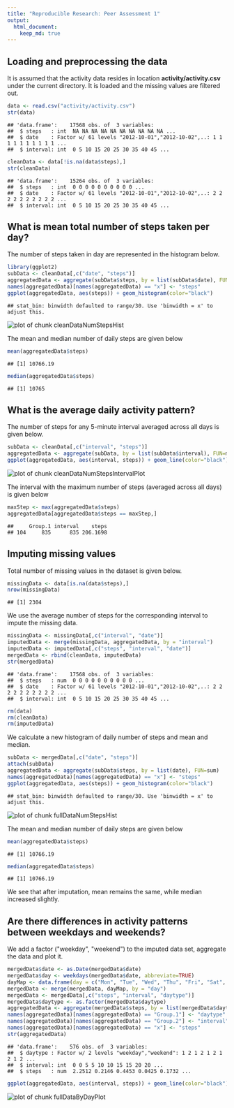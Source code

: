 ```yaml
---
title: "Reproducible Research: Peer Assessment 1"
output: 
  html_document:
    keep_md: true
---
```


## Loading and preprocessing the data

It is assumed that the activity data resides in location **activity/activity.csv** under the current directory. It is loaded and the missing values are filtered out.

```r
data <- read.csv("activity/activity.csv")
str(data)
```

```
## 'data.frame':	17568 obs. of  3 variables:
##  $ steps   : int  NA NA NA NA NA NA NA NA NA NA ...
##  $ date    : Factor w/ 61 levels "2012-10-01","2012-10-02",..: 1 1 1 1 1 1 1 1 1 1 ...
##  $ interval: int  0 5 10 15 20 25 30 35 40 45 ...
```

```r
cleanData <- data[!is.na(data$steps),]
str(cleanData)
```

```
## 'data.frame':	15264 obs. of  3 variables:
##  $ steps   : int  0 0 0 0 0 0 0 0 0 0 ...
##  $ date    : Factor w/ 61 levels "2012-10-01","2012-10-02",..: 2 2 2 2 2 2 2 2 2 2 ...
##  $ interval: int  0 5 10 15 20 25 30 35 40 45 ...
```


## What is mean total number of steps taken per day?
The number of steps taken in day are represented in the histogram below.


```r
library(ggplot2)
subData <- cleanData[,c("date", "steps")]
aggregatedData <- aggregate(subData$steps, by = list(subData$date), FUN=sum)
names(aggregatedData)[names(aggregatedData) == "x"] <- "steps"
ggplot(aggregatedData, aes(steps)) + geom_histogram(color="black")
```

```
## stat_bin: binwidth defaulted to range/30. Use 'binwidth = x' to adjust this.
```

![plot of chunk cleanDataNumStepsHist](figure/cleanDataNumStepsHist-1.png) 

The mean and median number of daily steps are given below

```r
mean(aggregatedData$steps)
```

```
## [1] 10766.19
```

```r
median(aggregatedData$steps)
```

```
## [1] 10765
```


## What is the average daily activity pattern?

The number of steps for any 5-minute interval averaged across all days is given below.

```r
subData <- cleanData[,c("interval", "steps")]
aggregatedData <- aggregate(subData, by = list(subData$interval), FUN=mean)
ggplot(aggregatedData, aes(interval, steps)) + geom_line(color="black")
```

![plot of chunk cleanDataNumStepsIntervalPlot](figure/cleanDataNumStepsIntervalPlot-1.png) 

The interval with the maximum number of steps (averaged across all days) is given below

```r
maxStep <- max(aggregatedData$steps)
aggregatedData[aggregatedData$steps == maxStep,]
```

```
##     Group.1 interval    steps
## 104     835      835 206.1698
```

## Imputing missing values

Total number of missing values in the dataset is given below.

```r
missingData <- data[is.na(data$steps),]
nrow(missingData)
```

```
## [1] 2304
```

We use the average number of steps for the corresponding interval to impute the missing data.

```r
missingData <- missingData[,c("interval", "date")]
imputedData <- merge(missingData, aggregatedData, by = "interval")
imputedData <- imputedData[,c("steps", "interval", "date")]
mergedData <- rbind(cleanData, imputedData)
str(mergedData)
```

```
## 'data.frame':	17568 obs. of  3 variables:
##  $ steps   : num  0 0 0 0 0 0 0 0 0 0 ...
##  $ date    : Factor w/ 61 levels "2012-10-01","2012-10-02",..: 2 2 2 2 2 2 2 2 2 2 ...
##  $ interval: int  0 5 10 15 20 25 30 35 40 45 ...
```

```r
rm(data)
rm(cleanData)
rm(imputedData)
```

We calculate a new histogram of daily number of steps and mean and median.

```r
subData <- mergedData[,c("date", "steps")]
attach(subData)
aggregatedData <- aggregate(subData$steps, by = list(date), FUN=sum)
names(aggregatedData)[names(aggregatedData) == "x"] <- "steps"
ggplot(aggregatedData, aes(steps)) + geom_histogram(color="black")
```

```
## stat_bin: binwidth defaulted to range/30. Use 'binwidth = x' to adjust this.
```

![plot of chunk fullDataNumStepsHist](figure/fullDataNumStepsHist-1.png) 

The mean and median number of daily steps are given below

```r
mean(aggregatedData$steps)
```

```
## [1] 10766.19
```

```r
median(aggregatedData$steps)
```

```
## [1] 10766.19
```

We see that after imputation, mean remains the same, while median increased slightly.

## Are there differences in activity patterns between weekdays and weekends?

We add a factor ("weekday", "weekend") to the imputed data set, aggregate the data and plot it.

```r
mergedData$date <- as.Date(mergedData$date)
mergedData$day <- weekdays(mergedData$date, abbreviate=TRUE)
dayMap <- data.frame(day = c("Mon", "Tue", "Wed", "Thu", "Fri", "Sat", "Sun"), daytype = c(rep("weekday", 5), rep("weekend", 2)))
mergedData <- merge(mergedData, dayMap, by = "day")
mergedData <- mergedData[,c("steps", "interval", "daytype")]
mergedData$daytype <- as.factor(mergedData$daytype)
aggregatedData <- aggregate(mergedData$steps, by = list(mergedData$daytype, mergedData$interval), FUN=mean)
names(aggregatedData)[names(aggregatedData) == "Group.1"] <- "daytype"
names(aggregatedData)[names(aggregatedData) == "Group.2"] <- "interval"
names(aggregatedData)[names(aggregatedData) == "x"] <- "steps"
str(aggregatedData)
```

```
## 'data.frame':	576 obs. of  3 variables:
##  $ daytype : Factor w/ 2 levels "weekday","weekend": 1 2 1 2 1 2 1 2 1 2 ...
##  $ interval: int  0 0 5 5 10 10 15 15 20 20 ...
##  $ steps   : num  2.2512 0.2146 0.4453 0.0425 0.1732 ...
```

```r
ggplot(aggregatedData, aes(interval, steps)) + geom_line(color="black") + facet_wrap(~daytype, nrow = 2)
```

![plot of chunk fullDataByDayPlot](figure/fullDataByDayPlot-1.png) 
